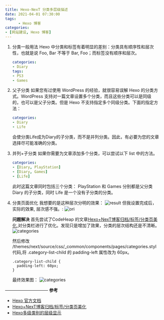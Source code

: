 ```yaml
---
title: Hexo-NexT 分类多层级描述
date: 2021-04-01 07:30:00
tags: 
      - Hexo 博客
categories: 
- [网站建设, Hexo 博客]
---
```


1. 分类一般用法
    Hexo 中分类和标签有着明显的差别：分类具有顺序性和层次性，也就是说 Foo, Bar 不等于 Bar, Foo；而标签没有顺序和层次。
    <!--more-->
    ```yaml
    categories:
    - Diary
    tags:
    - PS3
    - Games
    ```
2. 父子分类
   如果您有过使用 WordPress 的经验，就很容易误解 Hexo 的分类方式。WordPress 支持对一篇文章设置多个分类，而且这些分类可以是同级的，也可以是父子分类。但是 Hexo 不支持指定多个同级分类。下面的指定方法：
   ```yaml
   categories:
   - Diary
   - Life
   ```
   会使分类Life成为Diary的子分类，而不是并列分类。因此，有必要为您的文章选择尽可能准确的分类。
3. 并列+子分类
   如果你需要为文章添加多个分类，可以尝试以下 list 中的方法。
   ```yaml
   categories:
   - [Diary, PlayStation]
   - [Diary, Games]
   - [Life]
   ```
   此时这篇文章同时包括三个分类： PlayStation 和 Games 分别都是父分类 Diary 的子分类，同时 Life 是一个没有子分类的分类。 
4. 分类页面优化
   我想要的是这种层次分明的效果：
   ![result](categories-result.png)
   但我设置完成后，实际的效果, 层次感不强。:
   ![ori](categories_ori.png)
 
   **问题解决**
   首先尝试了CodeHeap 的文章[Hexo+NexT博客归档/标签/分类页美化](https://jrbcode.gitee.io/posts/be9758cd.html),对分类栏进行了优化。发现只是增加了效果，分类的层次结构还是不清晰。
   ![categories](categories_1.png)
   
   然后修改 /themes/next/source/css/_common/components/pages/categories.styl 代码,将  .category-list-child 的 padding-left 属性改为 60px。
   ```
   .category-list-child {
     padding-left: 60px;
   }
   ```
   最终效果图：
   ![categories](categories_2.png)

——————————
**参考**
- [Hexo 官方文档](https://hexo.io/zh-cn/docs/front-matter)
- [Hexo+NexT博客归档/标签/分类页美化](https://jrbcode.gitee.io/posts/be9758cd.html)
- [Hexo多级类别的层级显示](http://yuchen-lea.github.io/2016-01-23-display-hexo-category-in-hierarchy/)

